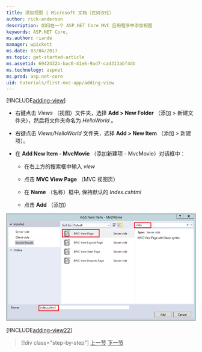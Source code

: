 ```yaml
---
title: 添加视图 | Microsoft 文档（民间汉化）
author: rick-anderson
description: 如何在一个 ASP.NET Core MVC 应用程序中添加视图
keywords: ASP.NET Core,
ms.author: riande
manager: wpickett
ms.date: 03/04/2017
ms.topic: get-started-article
ms.assetid: 6942432b-bac0-41e6-9ad7-cad313abf4db
ms.technology: aspnet
ms.prod: asp.net-core
uid: tutorials/first-mvc-app/adding-view
---
```


[!INCLUDE[adding-view](../../includes/mvc-intro/adding_view1.md)]


* 右键点击 *Views* （视图）文件夹，选择 **Add > New Folder** （添加 > 新建文件夹），然后将文件夹命名为 *HelloWorld* 。

* 右键点击 *Views/HelloWorld* 文件夹，选择 **Add > New Item** （添加 > 新建项）。

* 在 **Add New Item - MvcMovie** （添加新建项 - MvcMovie）对话框中：

  * 在右上方的搜索框中输入 *view*

  * 点击 **MVC View Page** （MVC 视图页）

  * 在 **Name** （名称）框中, 保持默认的 *Index.cshtml*

  * 点击 **Add** （添加）

![添加新项对话框](adding-view/_static/add_view.png)

[!INCLUDE[adding-view22](../../includes/mvc-intro/adding_view2.md)]

>[!div class="step-by-step"]
[上一节](adding-controller.md)
[下一节](adding-model.md)